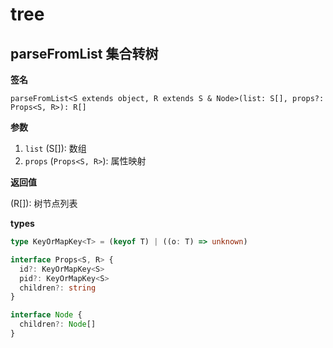 # tree

## parseFromList 集合转树

<Example>
  <tree-parseFromList />
</Example>

**签名**

`parseFromList<S extends object, R extends S & Node>(list: S[], props?: Props<S, R>): R[]`

**参数**

1. `list` (S[]): 数组
2. `props` (`Props<S, R>`): 属性映射

**返回值**

(R[]): 树节点列表

**types**

```ts
type KeyOrMapKey<T> = (keyof T) | ((o: T) => unknown)

interface Props<S, R> {
  id?: KeyOrMapKey<S>
  pid?: KeyOrMapKey<S>
  children?: string
}

interface Node {
  children?: Node[]
}
```